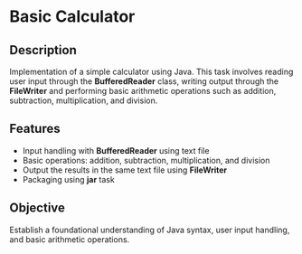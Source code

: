 # Basic Calculator

## Description

Implementation of a simple calculator using Java. This task involves reading user input through the **BufferedReader** class, writing output through the **FileWriter** and performing basic arithmetic operations such as addition, subtraction, multiplication, and division.

## Features

- Input handling with **BufferedReader** using text file
- Basic operations: addition, subtraction, multiplication, and division
- Output the results in the same text file using **FileWriter**
- Packaging using **jar** task

## Objective

Establish a foundational understanding of Java syntax, user input handling, and basic arithmetic operations.